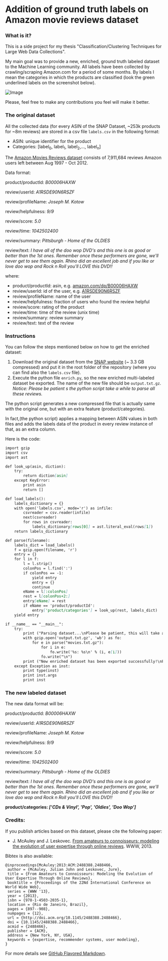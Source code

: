 # Addition of ground truth labels on Amazon movie reviews dataset
### What is it?

This is a side project for my thesis "Classification/Clustering Techniques for Large Web Data Collections".

My main goal was to provide a new, enriched, ground truth labeled dataset to the Machine Learning community. 
All labels have been collected by crawling/scraping Amazon.com for a period of some months. 
By labels I mean the categories in which the products are classified (look the green underlined labels on the screenshot below).

![Image](http://i.imgur.com/mAiuoO6.png)

Please, feel free to make any contributions you feel will make it better.

### The original dataset

All the collected data (for every ASIN of the SNAP Dataset, ~253k products for ~8m reviews) are stored in a csv file ```labels.csv``` in the following format:

- ASIN: unique identifier for the product
- Categories: [label<sub>0</sub>, label<sub>1</sub>, label<sub>2</sub>,..., label<sub>n</sub>]

The [Amazon Movies Reviews dataset](https://snap.stanford.edu/data/web-Movies.html) consists of 7,911,684 reviews Amazon users left between Aug 1997 - Oct 2012.

Data format:

product/productId: _B00006HAXW_

review/userId: _A1RSDE90N6RSZF_

review/profileName: _Joseph M. Kotow_

review/helpfulness: _9/9_

review/score: _5.0_

review/time: _1042502400_

review/summary: _Pittsburgh - Home of the OLDIES_

review/text: _I have all of the doo wop DVD's and this one is as good or better than the 1st ones. Remember once these performers are gone, we'll never get to see them again. Rhino did an excellent job and if you like or love doo wop and Rock n Roll you'll LOVE this DVD!!_

where:
- product/productId: asin, e.g. [amazon.com/dp/B00006HAXW](http://www.amazon.com/dp/B00006HAXW)
- review/userId: id of the user, e.g. [A1RSDE90N6RSZF](http://www.amazon.com/gp/cdp/member-reviews/A1RSDE90N6RSZF)
- review/profileName: name of the user
- review/helpfulness: fraction of users who found the review helpful
- review/score: rating of the product
- review/time: time of the review (unix time)
- review/summary: review summary
- review/text: text of the review

### Instructions 

You can follow the steps mentioned below on how to get the enriched dataset: 
1. Download the original dataset from the [SNAP website](https://snap.stanford.edu/data/web-Movies.html) (~ 3.3 GB compressed) and put it in the root folder of the repository (where you can find also the  ```labels.csv``` file).
2. Execute the python file ```enrich.py```, so the new enriched multi-labeled dataset be exported. The name of the new file should be ```output.txt.gz```.
_Notice: Please be patient s the python script take a while to parse all these reviews._

The python script generates a new compressed file that is actually same with the original one, but with an extra feature (product/categories).

In fact,(the python script) applies a mapping between ASIN values in both files and adds the labels data of the product in every review instance of that, as an extra column.

Here is the code:
```markdown
import gzip
import csv
import ast

def look_up(asin, diction):
    try:
        return diction[asin]
    except KeyError:
        print asin
        return []

def load_labels():
    labels_dictionary = {}
    with open('labels.csv', mode='r') as infile:
        csvreader = csv.reader(infile)
        next(csvreader)
        for rows in csvreader:
            labels_dictionary[rows[0]] = ast.literal_eval(rows[1])
    return labels_dictionary

def parse(filename):
    labels_dict = load_labels()
    f = gzip.open(filename, 'r')
    entry = {}
    for l in f:
        l = l.strip()
        colonPos = l.find(':')
        if colonPos == -1:
            yield entry
            entry = {}
            continue
        eName = l[:colonPos]
        rest = l[colonPos+2:]
        entry[eName] = rest
        if eName == 'product/productId':
            entry['product/categories'] = look_up(rest, labels_dict)   
    yield entry

if __name__ == "__main__":
    try:
        print ("Parsing dataset...\nPlease be patient, this will take a while...")
        with gzip.open('output.txt.gz', 'wb') as fo:
            for e in parse("movies.txt.gz"):
                for i in e:
                    fo.write('%s: %s\n' % (i, e[i]))
                fo.write("\n")
        print ("New enriched dataset has been exported successfully!\nFile name: output.txt.gz")
    except Exception as inst:
        print type(inst)
        print inst.args
        print inst
```

### The new labeled dataset

The new data format will be:

product/productId: _B00006HAXW_

review/userId: _A1RSDE90N6RSZF_

review/profileName: _Joseph M. Kotow_

review/helpfulness: _9/9_

review/score: _5.0_

review/time: _1042502400_

review/summary: _Pittsburgh - Home of the OLDIES_

review/text: _I have all of the doo wop DVD's and this one is as good or better than the 1st ones. Remember once these performers are gone, we'll never get to see them again. Rhino did an excellent job and if you like or love doo wop and Rock n Roll you'll LOVE this DVD!!_

**product/categories: _['CDs & Vinyl', 'Pop', 'Oldies', 'Doo Wop']_**

### Credits:

If you publish articles based on this dataset, please cite the following paper:

- J. McAuley and J. Leskovec. [From amateurs to connoisseurs: modeling the evolution of user expertise through online reviews](http://i.stanford.edu/~julian/pdfs/www13.pdf). WWW, 2013.

Bibtex is also available:

```
@inproceedings{McAuley:2013:ACM:2488388.2488466,
 author = {McAuley, Julian John and Leskovec, Jure},
 title = {From Amateurs to Connoisseurs: Modeling the Evolution of User Expertise Through Online Reviews},
 booktitle = {Proceedings of the 22Nd International Conference on World Wide Web},
 series = {WWW '13},
 year = {2013},
 isbn = {978-1-4503-2035-1},
 location = {Rio de Janeiro, Brazil},
 pages = {897--908},
 numpages = {12},
 url = {http://doi.acm.org/10.1145/2488388.2488466},
 doi = {10.1145/2488388.2488466},
 acmid = {2488466},
 publisher = {ACM},
 address = {New York, NY, USA},
 keywords = {expertise, recommender systems, user modeling},
} 
```

For more details see [GitHub Flavored Markdown](https://guides.github.com/features/mastering-markdown/).
